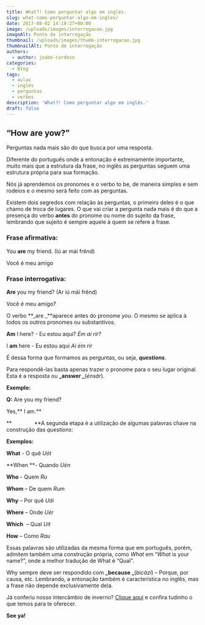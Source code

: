 ```yaml
---
title: What?! Como perguntar algo em inglês.
slug: what-como-perguntar-algo-em-ingles/
date: 2017-08-02 14:18:27+00:00
image: /uploads/images/interrogacao.jpg
imageAlt: Ponto de interrogação
thumbnail: /uploads/images/thumb-interrogacao.jpg
thumbnailAlt: Ponto de interrogação
authors:
  - author: joabe-cardoso
categories:
  - Blog
tags:
  - aulas
  - inglês
  - perguntas
  - verbos
description: 'What?! Como perguntar algo em inglês.'
draft: false
---
```


## **“How are yow?”**

Perguntas nada mais são do que busca por uma resposta.

Diferente do português onde a entonação é extremamente importante, muito mais que a estrutura da frase, no inglês as perguntas seguem uma estrutura própria para sua formação.

Nós já aprendemos os pronomes e o verbo to be, de maneira simples e sem rodeios e o mesmo será feito com as perguntas.

Existem dois segredos com relação às perguntas, o primeiro deles é o que chamo de troca de lugares. O que vai criar a pergunta nada mais é do que a presença do verbo **antes** do pronome ou nome do sujeito da frase, lembrando que sujeito é sempre aquele à quem se refere a frase.

### **Frase afirmativa:**

You **are** my friend. (Iú ar mái frênd)

Você é meu amigo

### Frase interrogativa:

**Are** you my friend? (Ar iú mái frênd)

Você é meu amigo?

O verbo **_are _**aparece antes do pronome _you_. O mesmo se aplica à todos os outros pronomes ou substantivos.

**Am** I here? - Eu estou aqui?
_Ém ai rir?_

I **am** here - Eu estou aqui
_Ai ém rir_

É dessa forma que formamos as perguntas, ou seja, **_questions_**.

Para respondê-las basta apenas trazer o pronome para o seu lugar original. Esta é a resposta ou **_answer _**(_énsãr_).

**Exemplo:**

**Q:** Are you my friend?

Yes,** I am.**

\*\*               \*\*A segunda etapa é a utilização de algumas palavras chave na construção das _questions_:

**Exemplos:**

**What** - O quê
_Uót_

**When **- Quando
_Uén_

**Who** - Quem
_Ru_

**Whom** – De quem
_Rum_

**Why** – Por quê
_Uái_

**Where** – Onde
_Uér_

**Which**  – Qual
_Uit_

**How** – Como
_Rau_

Essas palavras são utilizadas da mesma forma que em português, porém, admitem também uma construção própria, como _What_ em “_What_ is your name?”, onde a melhor tradução de What é “Qual”.

Why sempre deve ser respondido com **_because _**(_bicãzi_) – Porque, por causa, etc. Lembrando, a entonação também é característica no inglês, mas a frase não depende exclusivamente dela.

Já conferiu nosso intercâmbio de inverno? [Clique aqui](/intercambio-inverno) e confira tudinho o que temos para te oferecer.

**See ya!**
